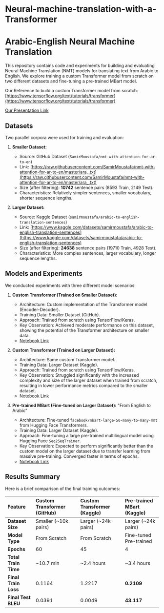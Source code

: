 # Neural-machine-translation-with-a-Transformer
# Arabic-English Neural Machine Translation

This repository contains code and experiments for building and evaluating Neural Machine Translation (NMT) models for translating text from Arabic to English. We explore training a custom Transformer model from scratch on two different datasets and fine-tuning a pre-trained MBart model.

Our Reference to build a custom Transformer model from scratch:  [https://www.tensorflow.org/text/tutorials/transformer](https://www.tensorflow.org/text/tutorials/transformer)

[Our Presentation Link](https://gamma.app/docs/Arabic-English-Neural-Machine-Translation-using-Transformer-3zdxhjuta1hld8f) 
## Datasets

Two parallel corpora were used for training and evaluation:

1.  **Smaller Dataset:**
    * Source: GitHub Dataset (`SamirMoustafa/nmt-with-attention-for-ar-to-en`)
    * Link: [https://raw.githubusercontent.com/SamirMoustafa/nmt-with-attention-for-ar-to-en/master/ara_.txt](https://raw.githubusercontent.com/SamirMoustafa/nmt-with-attention-for-ar-to-en/master/ara_.txt)
    * Size (after filtering): **10742** sentence pairs (8593 Train, 2149 Test).
    * Characteristics: Relatively simpler sentences, smaller vocabulary, shorter sequence lengths.

2.  **Larger Dataset:**
    * Source: Kaggle Dataset (`samirmoustafa/arabic-to-english-translation-sentences`)
    * Link: [https://www.kaggle.com/datasets/samirmoustafa/arabic-to-english-translation-sentences](https://www.kaggle.com/datasets/samirmoustafa/arabic-to-english-translation-sentences)
    * Size (after filtering): **24638** sentence pairs (19710 Train, 4928 Test).
    * Characteristics: More complex sentences, larger vocabulary, longer sequence lengths.

## Models and Experiments

We conducted experiments with three different model scenarios:

1.  **Custom Transformer (Trained on Smaller Dataset):**
    * Architecture: Custom implementation of the Transformer model (Encoder-Decoder).
    * Training Data: Smaller Dataset (GitHub).
    * Approach: Trained from scratch using TensorFlow/Keras.
    * Key Observation: Achieved moderate performance on this dataset, showing the potential of the Transformer architecture on smaller data.
    * [Notebook Link](https://colab.research.google.com/drive/1_6JOFjpYvalwfpG7UlW77r0yUW6CK_7F?usp=sharing)

2.  **Custom Transformer (Trained on Larger Dataset):**
    * Architecture: Same custom Transformer model.
    * Training Data: Larger Dataset (Kaggle).
    * Approach: Trained from scratch using TensorFlow/Keras.
    * Key Observation: Struggled significantly with the increased complexity and size of the larger dataset when trained from scratch, resulting in lower performance metrics compared to the smaller dataset.
    * [Notebook Link](https://colab.research.google.com/drive/1CFkn5e8aHyzrqel5RbzaSyAk_Af7OJKq?usp=sharing)

3.  **Pre-trained MBart (Fine-tuned on Larger Dataset):** "From English to Arabic"
    * Architecture: Fine-tuned `facebook/mbart-large-50-many-to-many-mmt` from Hugging Face Transformers.
    * Training Data: Larger Dataset (Kaggle).
    * Approach: Fine-tuning a large pre-trained multilingual model using Hugging Face `Seq2SeqTrainer`.
    * Key Observation: Expected to perform significantly better than the custom model on the larger dataset due to transfer learning from massive pre-training. Converged faster in terms of epochs.
    * [Notebook Link](https://colab.research.google.com/drive/1cSEgvEQO-jQmnculkoiTahavuQgiExsZ?usp=sharing)

## Results Summary

Here is a brief comparison of the final training outcomes:

| Feature             | Custom Transformer (GitHub) | Custom Transformer (Kaggle) | Pre-trained MBart (Kaggle) |
| :------------------ | :-------------------------- | :-------------------------- | :------------------------- |
| **Dataset Size** | Smaller (~10k pairs)        | Larger (~24k pairs)         | Larger (~24k pairs)        |
| **Model Type** | From Scratch                | From Scratch                | Fine-tuned Pre-trained     |
| **Epochs** | 60                          | 45                          | 4                          |
| **Total Train Time**| ~10.7 min                   | ~2.4 hours                  | ~3.4 hours                 |
| **Final Train Loss**| 0.1164                      | 1.2217                      | **0.2109** |
| **Final Test BLEU** | 0.0391 | 0.0049                      | **43.117** |

